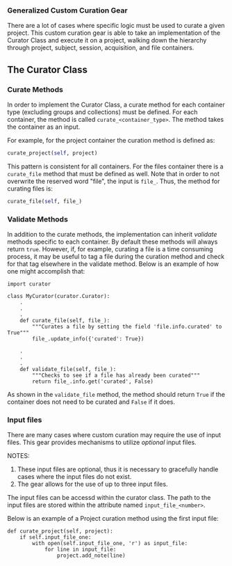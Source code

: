 ### Generalized Custom Curation Gear
There are a lot of cases where specific logic must be used to curate a given project. This custom curation gear is able to take an implementation of the Curator Class and execute it on a project, walking down the hierarchy through project, subject, session, acquisition, and file containers.

## The Curator Class
### Curate Methods
In order to implement the Curator Class, a curate method for each container type (excluding groups and collections)
must be defined. For each container, the method is called `curate_<container_type>`. The method takes the container as an input.

For example, for the project container the curation method is defined as:
``` python
curate_project(self, project)
```

This pattern is consistent for all containers. For the files container there is a `curate_file` method that must be defined as well. Note that in order to not overwrite the reserved word "file", the input is `file_`. Thus, the method for curating files is:
``` python
curate_file(self, file_)
```

### Validate Methods
In addition to the curate methods, the implementation can inherit _validate_ methods specific to each container. By default these methods will always return `true`. However, if, for example, curating a file is a time consuming process, it may be useful to tag a file during the curation method and check for that tag elsewhere in the validate method. Below is an example of how one might accomplish that:

```
import curator

class MyCurator(curator.Curator):
	.
	.
	.
	def curate_file(self, file_):
		"""Curates a file by setting the field 'file.info.curated' to True"""
		file_.update_info({'curated': True})

	.
	.
	.
	def validate_file(self, file_):
		"""Checks to see if a file has already been curated"""
		return file_.info.get('curated', False)
```

As shown in the `validate_file` method, the method should return `True` if the container does not need to be curated and `False` if it does.

### Input files
There are many cases where custom curation may require the use of input files. This gear provides mechanisms to utilize _optional_ input files.

NOTES:
1. These input files are optional, thus it is necessary to gracefully handle cases where the input files do not exist.
2. The gear  allows for the use of up to three input files.

The input files can be accessd within the curator class. The path to the input files are stored within the attribute named `input_file_<number>`.

Below is an example of a Project curation method using the first input file:
```
def curate_project(self, project):
	if self.input_file_one:
		with open(self.input_file_one, 'r') as input_file:
			for line in input_file:
				project.add_note(line)
```
